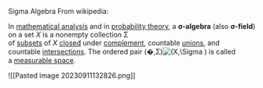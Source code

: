 

Sigma Algebra
From wikipedia: 

In [mathematical analysis](https://en.wikipedia.org/wiki/Mathematical_analysis "Mathematical analysis") and in [probability theory](https://en.wikipedia.org/wiki/Probability_theory "Probability theory"), a **σ-algebra** (also **σ-field**) on a set _X_ is a nonempty collection Σ of [subsets](https://en.wikipedia.org/wiki/Subset "Subset") of _X_ [closed](https://en.wikipedia.org/wiki/Closure_(mathematics) "Closure (mathematics)") under [complement](https://en.wikipedia.org/wiki/Complement_(set_theory) "Complement (set theory)"), countable [unions](https://en.wikipedia.org/wiki/Union_(set_theory) "Union (set theory)"), and countable [intersections](https://en.wikipedia.org/wiki/Intersection_(set_theory) "Intersection (set theory)"). The ordered pair (�,Σ)![(X,\Sigma )](https://wikimedia.org/api/rest_v1/media/math/render/svg/63c4fcf15808c3dbf52cc4b3fd473e97e231f53f) is called a [measurable space](https://en.wikipedia.org/wiki/Measurable_space "Measurable space").


![[Pasted image 20230911132826.png]]
